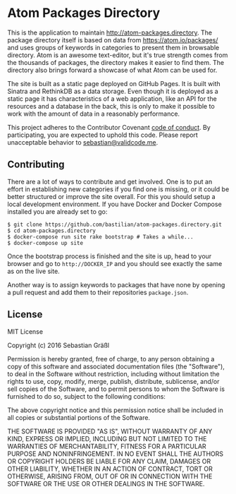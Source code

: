 # Atom Packages Directory

This is the application to maintain http://atom-packages.directory. The package directory itself is based on data from https://atom.io/packages/ and uses groups of keywords in categories to present them in browsable directory. Atom is an awesome text-editor, but it's true strength comes from the thousands of packages, the directory makes it easier to find them. The directory also brings forward a showcase of what Atom can be used for.

The site is built as a static page deployed on GitHub Pages. It is built with Sinatra and RethinkDB as a data storage. Even though it is deployed as a static page it has characteristics of a web application, like an API for the resources and a database in the back, this is only to make it possible to work with the amount of data in a reasonably performance.

This project adheres to the Contributor Covenant [code of conduct](/CODE_OF_CONDUCT.md). By participating, you are expected to uphold this code. Please report unacceptable behavior to sebastian@validcode.me.


## Contributing

There are a lot of ways to contribute and get involved. One is to put an effort in establishing new categories if you find one is missing, or it could be better structured or improve the site overall. For this you should setup a local development environment. If you have Docker and Docker Compose installed you are already set to go:

```shell
$ git clone https://github.com/bastilian/atom-packages.directory.git
$ cd atom-packages.directory
$ docker-compose run site rake bootstrap # Takes a while...
$ docker-compose up site
```

Once the bootstrap process is finished and the site is up, head to your browser and go to `http://DOCKER_IP` and you should see exactly the same as on the live site.

 Another way is to assign keywords to packages that have none by opening a pull request and add them to their repositories `package.json`.

## License

 MIT License

 Copyright (c) 2016 Sebastian Gräßl

 Permission is hereby granted, free of charge, to any person obtaining a copy
 of this software and associated documentation files (the "Software"), to deal
 in the Software without restriction, including without limitation the rights
 to use, copy, modify, merge, publish, distribute, sublicense, and/or sell
 copies of the Software, and to permit persons to whom the Software is
 furnished to do so, subject to the following conditions:

 The above copyright notice and this permission notice shall be included in all
 copies or substantial portions of the Software.

 THE SOFTWARE IS PROVIDED "AS IS", WITHOUT WARRANTY OF ANY KIND, EXPRESS OR
 IMPLIED, INCLUDING BUT NOT LIMITED TO THE WARRANTIES OF MERCHANTABILITY,
 FITNESS FOR A PARTICULAR PURPOSE AND NONINFRINGEMENT. IN NO EVENT SHALL THE
 AUTHORS OR COPYRIGHT HOLDERS BE LIABLE FOR ANY CLAIM, DAMAGES OR OTHER
 LIABILITY, WHETHER IN AN ACTION OF CONTRACT, TORT OR OTHERWISE, ARISING FROM,
 OUT OF OR IN CONNECTION WITH THE SOFTWARE OR THE USE OR OTHER DEALINGS IN THE
 SOFTWARE.
